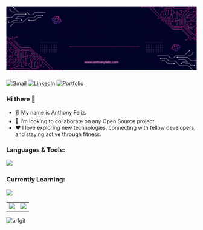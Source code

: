 

<h1 align="center"><img src="https://github.com/arfgit/arfgit/blob/611570af1cfbb26991ce2a0fe1576ff09e454d96/af-header-finalv1.gif"/></h1>
<div align="left">
  <a href="mailto:your.email@gmail.com">
    <img src="https://img.shields.io/badge/Gmail-D14836?style=for-the-badge&logo=gmail&logoColor=white" alt="Gmail">
  </a>
  <a href="https://www.linkedin.com/in/your-linkedin-profile/">
    <img src="https://img.shields.io/badge/LinkedIn-0077B5?style=for-the-badge&logo=linkedin&logoColor=white" alt="LinkedIn">
  </a>
  <a href="https://your-portfolio.com">
    <img src="https://img.shields.io/badge/Portfolio-000000?style=for-the-badge&logo=About.me&logoColor=white" alt="Portfolio">
  </a>
</div>

### Hi there 👋
* 👂 My name is Anthony Feliz.
* 🤝 I’m looking to collaborate on any Open Source project.
* ❤️ I love exploring new technologies, connecting with fellow developers, and staying active through fitness.


<h3 align="left">Languages & Tools:</h3>

<p align="left">
  <a href="https://skillicons.dev">
    <img src="https://skillicons.dev/icons?i=js,html,css,react,redux,express,mysql,postgres,tailwindcss,firebase,nextjs,webpack,git,linux,"/>
  </a>
</p>


<h3 align="left">Currently Learning:</h3>
<p align="left">
  <a href="https://skillicons.dev">
    <img src="https://skillicons.dev/icons?i=typescript,python,vite,docker,amazonwebservices" />
  </a>
</p>

<table>
  <tr>
    <td><img src="https://github-readme-stats.vercel.app/api?username=arfgit&show_icons=true&theme=dark" /></td>
    <td><img src="https://github-readme-streak-stats.herokuapp.com/?user=arfgit&show_icons=true&theme=dark" /></td>
  </tr>
</table>





<p align="left"> <img src="https://komarev.com/ghpvc/?username=arfgit&label=Profile%20views&color=0e75b6&style=flat" alt="arfgit" /> </p>

